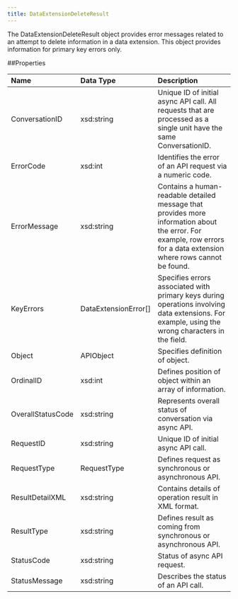 ```yaml
---
title: DataExtensionDeleteResult
---
```

The DataExtensionDeleteResult object provides error messages related to an attempt to delete information in a data extension. This object provides information for primary key errors only.

##Properties
<table class="table table-hover"> <thead align="left"><tr><th>Name</th><th>Data Type</th><th>Description</th></tr></thead> <tbody><tr><td>ConversationID</td><td>xsd:string</td><td>Unique ID of initial async API call. All requests that are processed as a single unit have the same ConversationID.</td></tr><tr><td>ErrorCode</td><td>xsd:int</td><td>Identifies the error of an API request via a numeric code.</td></tr><tr><td>ErrorMessage</td><td>xsd:string</td><td>Contains a human-readable detailed message that provides more information about the error. For example, row errors for a data extension where rows cannot be found.</td></tr><tr><td>KeyErrors</td><td>DataExtensionError[]</td><td>Specifies errors associated with primary keys during operations involving data extensions. For example, using the wrong characters in the field.</td></tr><tr><td>Object</td><td>APIObject</td><td>Specifies definition of object.</td></tr><tr><td>OrdinalID</td><td>xsd:int</td><td>Defines position of object within an array of information.</td></tr><tr><td>OverallStatusCode</td><td>xsd:string</td><td>Represents overall status of conversation via async API.</td></tr><tr><td>RequestID</td><td>xsd:string</td><td>Unique ID of initial async API call.</td></tr><tr><td>RequestType</td><td>RequestType</td><td>Defines request as synchronous or asynchronous API.</td></tr><tr><td>ResultDetailXML</td><td>xsd:string</td><td>Contains details of operation result in XML format.</td></tr><tr><td>ResultType</td><td>xsd:string</td><td>Defines result as coming from synchronous or asynchronous API.</td></tr><tr><td>StatusCode</td><td>xsd:string</td><td>Status of async API request.</td></tr><tr><td>StatusMessage</td><td>xsd:string</td><td>Describes the status of an API call.</td></tr></tbody></table>
